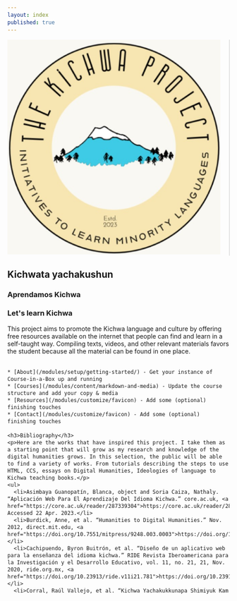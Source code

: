 ```yaml
---
layout: index
published: true
---
```


<div class="row">
  <div class="col-md-4">
    <img src="https://raw.githubusercontent.com/lulischmader/The-Kichwa-Project/gh-pages/img/Photo_logo.png" alt="The Kichwa Project Logo">
  </div>
  <div class="col-md-8">
    <div class="content">
      <h2>Kichwata yachakushun</h2>
      <h3>Aprendamos Kichwa</h3>
      <h3>Let's learn Kichwa</h3>
      <p>This project aims to promote the Kichwa language and culture by offering free resources available on the internet that people can find and learn in a self-taught way. Compiling texts, videos, and other relevant materials favors the student because all the material can be found in one place.</p>
    </div>
  </div>
</div>

<style>
.col-md-4 {
  border-right: 1px solid #ccc;
  padding-right: 20px;
}

@media (max-width: 767px) {
  .col-md-4 {
    border-right: none;
    padding-right: 0;
    margin-bottom: 20px;
 
 }
</style>
```

* [About](/modules/setup/getting-started/) - Get your instance of Course-in-a-Box up and running
* [Courses](/modules/content/markdown-and-media) - Update the course structure and add your copy & media
* [Resources](/modules/customize/favicon) - Add some (optional) finishing touches
* [Contact](/modules/customize/favicon) - Add some (optional) finishing touches

<h3>Bibliography</h3>
<p>Here are the works that have inspired this project. I take them as a starting point that will grow as my research and knowledge of the digital humanities grows. In this selection, the public will be able to find a variety of works. From tutorials describing the steps to use HTML, CCS, essays on Digital Humanities, Ideologies of language to Kichwa teaching books.</p>
<ul>
  <li>Asimbaya Guanopatín, Blanca, object and Soria Caiza, Nathaly. “Aplicación Web Para El Aprendizaje Del Idioma Kichwa.” core.ac.uk, <a href="https://core.ac.uk/reader/287339304">https://core.ac.uk/reader/287339304</a>. Accessed 22 Apr. 2023.</li>
  <li>Burdick, Anne, et al. “Humanities to Digital Humanities.” Nov. 2012, direct.mit.edu, <a href="https://doi.org/10.7551/mitpress/9248.003.0003">https://doi.org/10.7551/mitpress/9248.003.0003</a>.</li>
  <li>Cachipuendo, Byron Buitrón, et al. “Diseño de un aplicativo web para la enseñanza del idioma kichwa.” RIDE Revista Iberoamericana para la Investigación y el Desarrollo Educativo, vol. 11, no. 21, 21, Nov. 2020, ride.org.mx, <a href="https://doi.org/10.23913/ride.v11i21.781">https://doi.org/10.23913/ride.v11i21.781</a>.</li>
  <li>Corral, Raúl Vallejo, et al. “Kichwa Yachakukkunapa Shimiyuk Kam
